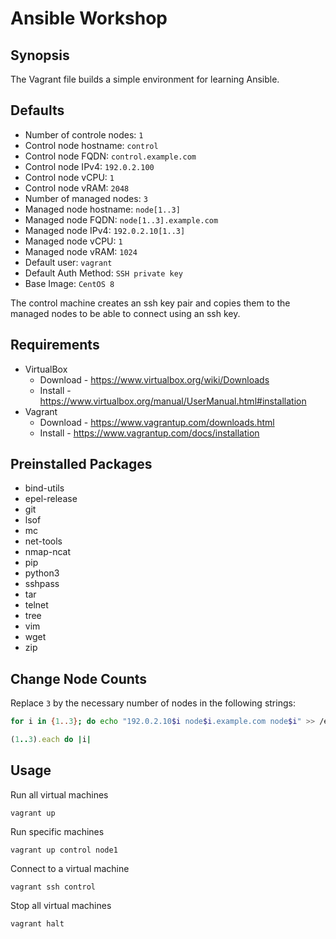 Ansible Workshop
================

## Synopsis

The Vagrant file builds a simple environment for learning Ansible.

## Defaults

* Number of controle nodes: `1`
* Control node hostname: `control`
* Control node FQDN: `control.example.com`
* Control node IPv4: `192.0.2.100`
* Control node vCPU: `1`
* Control node vRAM: `2048`
* Number of managed nodes: `3`
* Managed node hostname: `node[1..3]`
* Managed node FQDN: `node[1..3].example.com`
* Managed node IPv4: `192.0.2.10[1..3]`
* Managed node vCPU: `1`
* Managed node vRAM: `1024`
* Default user: `vagrant`
* Default Auth Method: `SSH private key`
* Base Image: `CentOS 8`

The control machine creates an ssh key pair and copies them to the managed nodes to be able to connect using an ssh key.

## Requirements

* VirtualBox
  * Download - https://www.virtualbox.org/wiki/Downloads
  * Install - https://www.virtualbox.org/manual/UserManual.html#installation
* Vagrant
  * Download - https://www.vagrantup.com/downloads.html
  * Install - https://www.vagrantup.com/docs/installation

## Preinstalled Packages

* bind-utils
* epel-release
* git
* lsof
* mc
* net-tools
* nmap-ncat
* pip
* python3
* sshpass
* tar
* telnet
* tree
* vim
* wget
* zip

## Change Node Counts

Replace `3` by the necessary number of nodes in the following strings:

```bash
for i in {1..3}; do echo "192.0.2.10$i node$i.example.com node$i" >> /etc/hosts; done
```

```ruby
(1..3).each do |i|
```

## Usage

Run all virtual machines

```
vagrant up
```

Run specific machines

```
vagrant up control node1
```

Connect to a virtual machine

```
vagrant ssh control
```

Stop all virtual machines

```
vagrant halt
```
